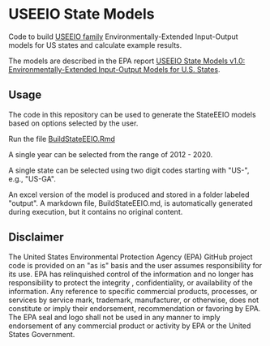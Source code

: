 # USEEIO State Models
Code to build [USEEIO family](https://www.epa.gov/land-research/us-environmentally-extended-input-output-useeio-models) Environmentally-Extended Input-Output models for US states and calculate example results.

The models are described in the EPA report [USEEIO State Models v1.0: Environmentally-Extended Input-Output Models for U.S. States](https://cfpub.epa.gov/si/si_public_search_results.cfm?simpleSearch=0&showCriteria=2&sortBy=pubDate&searchAll=useeio+state+models&TIMSType=Published+Report&dateBeginPublishedPresented=).

## Usage

The code in this repository can be used to generate the StateEEIO models based on options selected by the user.

Run the file [BuildStateEEIO.Rmd](BuildStateEEIO.rmd)

A single year can be selected from the range of 2012 - 2020.

A single state can be selected using two digit codes starting with "US-", e.g., "US-GA".

An excel version of the model is produced and stored in a folder labeled "output". A markdown file, BuildStateEEIO.md, is automatically generated during execution, but it contains no original content.

## Disclaimer
The United States Environmental Protection Agency (EPA) GitHub project code is provided on an "as is" basis and the user assumes responsibility for its use. EPA has relinquished control of the information and no longer has responsibility to protect the integrity , confidentiality, or availability of the information.  Any reference to specific commercial products, processes, or services by service mark, trademark, manufacturer, or otherwise, does not constitute or imply their endorsement, recommendation or favoring by EPA. The EPA seal and logo shall not be used in any manner to imply endorsement of any commercial product or activity by EPA or the United States Government.
